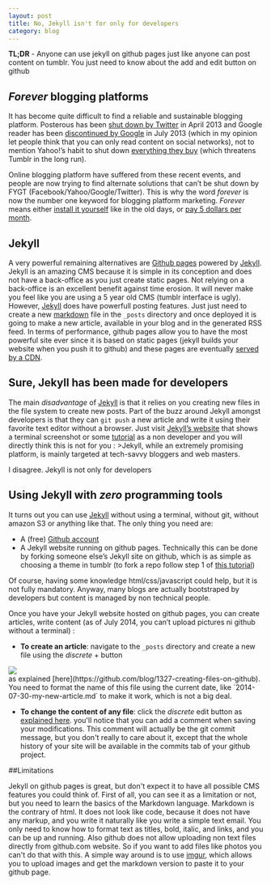 ```yaml
---
layout: post
title: No, Jekyll isn't for only for developers
category: blog
---
```

**TL;DR** -  Anyone can use jekyll on github pages just like anyone can post content on tumblr. You just need to know about the add and edit button on github

## _Forever_ blogging platforms

It has become quite difficult to find a reliable and sustainable blogging platform. Posterous has been [shut down by Twitter](http://www.posterous.com/) in April 2013 and Google reader has been [discontinued by Google](http://www.google.com/reader/about/) in July 2013 (which in my opinion let people think that you can only read content on social networks), not to mention Yahoo!’s habit to shut down [everything they buy](http://bgr.com/2014/03/07/yahoo-shutting-down-startups/) (which threatens Tumblr in the long run). 

Online blogging platform have suffered from these recent events, and people are now trying to find alternate solutions that can’t be shut down by FYGT (Facebook/Yahoo/Google/Twitter). This is why the word _forever_ is now the number one keyword for blogging platform marketing. _Forever_ means either [install it yourself](https://ghost.org/pricing/) like in the old days, or [pay 5 dollars per month](https://posthaven.com/). 

## Jekyll

A very powerful remaining alternatives are [Github pages](https://pages.github.com/) powered by [Jekyll](http://jekyllrb.com/). Jekyll is an amazing CMS because it is simple in its conception and does not have a back-office as you just create static pages. Not relying on a back-office is an excellent benefit against time erosion. It will never make you feel like you are using a 5 year old CMS (tumblr interface is ugly). However, [Jekyll](http://jekyllrb.com/) does have powerfull posting features. Just just need to create a new [markdown](http://daringfireball.net/projects/markdown/) file in the `_posts` directory and once deployed it is going to make a new article, available in your blog and in the generated RSS feed.
In terms of performance, github pages allow you to have the most powerful site ever since it is based on static pages (jekyll builds your website when you push it to github) and these pages are eventually [served by a CDN](https://github.com/blog/1715-faster-more-awesome-github-pages).

## Sure, Jekyll has been made for developers

The main _disadvantage_ of [Jekyll](http://jekyllrb.com/) is that it relies on you creating new files in the file system to create new posts. Part of the buzz around Jekyll amongst developers is that they can `git push` a new article and write it using their favorite text editor without a browser. Just visit [Jekyll’s website](http://jekyllrb.com/) that shows a terminal screenshot or some [tutorial](http://learn.andrewmunsell.com/learn/jekyll-by-example/introduction) as a non developer and you will directly think this is not for you :
&gt;Jekyll, while an extremely promising platform, is mainly targeted at tech-savvy bloggers and web masters.

I disagree. Jekyll is not only for developers

## Using Jekyll with _zero_ programming tools

It turns out you can use [Jekyll](http://jekyllrb.com/) without using a terminal, without git, without amazon S3 or anything like that. The only thing you need are:
- A (free) [Github account](https://github.com/join)
- A Jekyll website running on github pages. Technically this can be done by forking someone else’s Jekyll site on github, which is as simple as choosing a theme in tumblr (to fork a repo follow step 1 of [this tutorial](https://help.github.com/articles/fork-a-repo))

Of course, having some knowledge html/css/javascript could help, but it is not fully mandatory. Anyway, many blogs are actually bootstraped by developers but content is managed by non technical people.

Once you have your Jekyll website hosted on github pages, you can create articles, write content (as of July 2014, you can’t upload pictures ni github without a terminal) : 

-   **To create an article**: navigate to the `_posts` directory and create a new file using the *discrete* + button
<div><img src="https://camo.githubusercontent.com/8fdc501d6746c307ada3d168e5db7b8d1b12cd75/687474703a2f2f636c2e6c792f4c4c65302f6e65772d66696c652e6a7067"> </div> as explained [here](https://github.com/blog/1327-creating-files-on-github).
You need to format the name of this file using the current date, like `2014-07-30-my-new-article.md` to make it work, which is not a big deal. 

- **To change the content of any file**: click the *discrete* edit button as [explained here](https://help.github.com/articles/editing-files-in-your-repository). you'll notice that you can add a comment when saving your modifications. This comment will actually be the git commit message, but you don't really to care about it, except that the whole history of your site will be available in the commits tab of your github project. 

##Limitations

Jekyll on github pages is great, but don't expect it to have all possible CMS features you could think of. First of all, you can see it as a limitation or not, but you need to learn the basics of the Markdown language. Markdown is the contrary of html. It does not look like code, because it does not have any markup, and you write it naturally like you write a simple text email. You only need to know how to format text as titles, bold, italic, and links, and you can be up and running. 
Also github does not allow uploading non text files directly from github.com website. So if you want to add files like photos you can't do that with this. A simple way around is to use [imgur](http://imgur.com/), which allows you to upload images and get the markdown version to paste it to your github page. 


